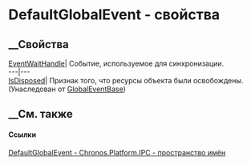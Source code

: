# DefaultGlobalEvent - свойства
##  __Свойства
[EventWaitHandle](P_Chronos_Platform_IPC_DefaultGlobalEvent_EventWaitHandle.htm)|
Событие, используемое для синхронизации.  
---|---  
[IsDisposed](P_Chronos_Platform_IPC_GlobalEventBase_IsDisposed.htm)| Признак
того, что ресурсы объекта были освобождены.  
(Унаследован от [GlobalEventBase](T_Chronos_Platform_IPC_GlobalEventBase.htm))  
##  __См. также
#### Ссылки
[DefaultGlobalEvent - ](T_Chronos_Platform_IPC_DefaultGlobalEvent.htm)
[Chronos.Platform.IPC - пространство имён](N_Chronos_Platform_IPC.htm)
